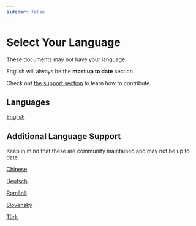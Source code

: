 ```yaml
---
sidebar: false
---
```


# Select Your Language

These documents may not have your language.

English will always be the **most up to date** section.

Check out [the support section](./support/) to learn how to contribute.

## Languages

[English](/en/introduction)

## Additional Language Support

Keep in mind that these are community maintained and may not be up to date.

[Chinese](/zh/introduction)

[Deutsch](/de/introduction)

[Română](/ro/introduction)

[Slovenský](/sk/introduction)

[Türk](/tr/introduction)
